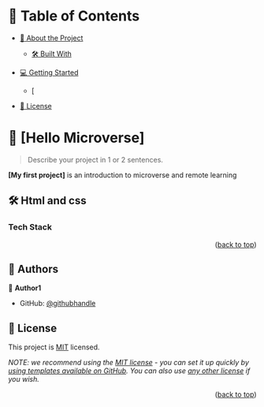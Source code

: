 <a name="hello microverse"></a>

<!--
HOW TO USE:
This is an example of how you may give instructions on setting up your project locally.

Modify this file to match your project and remove sections that don't apply.

REQUIRED SECTIONS:
- Table of Contents
- About the Project
  - Built With
  - Live Demo
- Getting Started
- Authors
- Future Features
- Contributing
- Show your support
- Acknowledgements
- License




<div align="center">

  <img src="murple_logo.png" alt="logo" width="140"  height="auto" />
  <br/>

  <h3><b>Matama's first project</b></h3>

</div>

<!-- TABLE OF CONTENTS -->

# 📗 Table of Contents

- [📖 About the Project](#about-project)
  - [🛠 Built With](#built-with)
   
- [💻 Getting Started](#getting-started)
  - [
- [📝 License](#license)

<!-- PROJECT DESCRIPTION -->

# 📖 [Hello Microverse] <a name="Hello Microverse"></a>

> Describe your project in 1 or 2 sentences.

**[My first project]** is an introduction to microverse and remote learning

## 🛠 Html and css <a name="html and css"></a>

### Tech Stack <a name="html"></a>


<p align="right">(<a href="#readme-top">back to top</a>)</p>

<!-- AUTHORS -->

## 👥 Authors <a name="Daniel Matama"></a>


👤 **Author1**

- GitHub: [@githubhandle](https://github.com/danielmatama)


<!-- LICENSE -->

## 📝 License <a name="license"></a>

This project is [MIT](./LICENSE) licensed.

_NOTE: we recommend using the [MIT license](https://choosealicense.com/licenses/mit/) - you can set it up quickly by [using templates available on GitHub](https://docs.github.com/en/communities/setting-up-your-project-for-healthy-contributions/adding-a-license-to-a-repository). You can also use [any other license](https://choosealicense.com/licenses/) if you wish._

<p align="right">(<a href="#readme-top">back to top</a>)</p>
